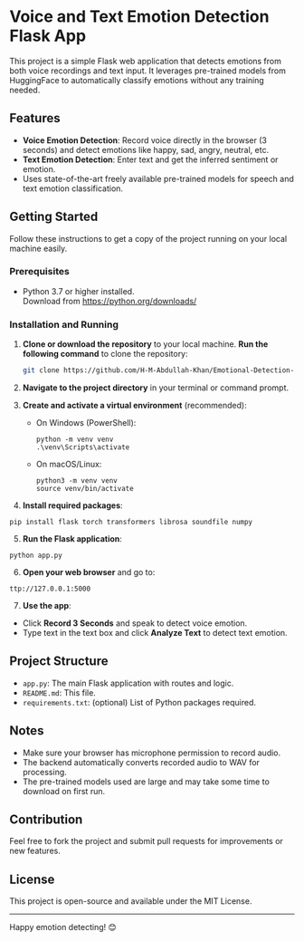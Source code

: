 # Voice and Text Emotion Detection Flask App

This project is a simple Flask web application that detects emotions from both voice recordings and text input. It leverages pre-trained models from HuggingFace to automatically classify emotions without any training needed.

## Features

- **Voice Emotion Detection**: Record voice directly in the browser (3 seconds) and detect emotions like happy, sad, angry, neutral, etc.
- **Text Emotion Detection**: Enter text and get the inferred sentiment or emotion.
- Uses state-of-the-art freely available pre-trained models for speech and text emotion classification.

## Getting Started

Follow these instructions to get a copy of the project running on your local machine easily.

### Prerequisites

- Python 3.7 or higher installed.  
  Download from https://python.org/downloads/

### Installation and Running

1. **Clone or download the repository** to your local machine.
     **Run the following command** to clone the repository:
    ``` bash
    git clone https://github.com/H-M-Abdullah-Khan/Emotional-Detection-By-Text-And-Voice/
    ```

2. **Navigate to the project directory** in your terminal or command prompt.

3. **Create and activate a virtual environment** (recommended):

   - On Windows (PowerShell):
     ```
     python -m venv venv
     .\venv\Scripts\activate
     ```

   - On macOS/Linux:
     ```
     python3 -m venv venv
     source venv/bin/activate
     ```

4. **Install required packages**:
```
pip install flask torch transformers librosa soundfile numpy
```

5. **Run the Flask application**:

```
python app.py
```

6. **Open your web browser** and go to:

```
ttp://127.0.0.1:5000
```

7. **Use the app**:
- Click **Record 3 Seconds** and speak to detect voice emotion.
- Type text in the text box and click **Analyze Text** to detect text emotion.

## Project Structure

- `app.py`: The main Flask application with routes and logic.
- `README.md`: This file.
- `requirements.txt`: (optional) List of Python packages required.

## Notes

- Make sure your browser has microphone permission to record audio.
- The backend automatically converts recorded audio to WAV for processing.
- The pre-trained models used are large and may take some time to download on first run.

## Contribution

Feel free to fork the project and submit pull requests for improvements or new features.

## License

This project is open-source and available under the MIT License.

---

Happy emotion detecting! 😊
